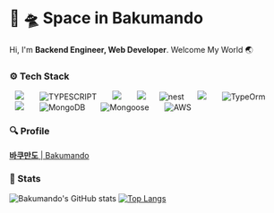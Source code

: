 # 🚀 🛸 Space in Bakumando 
Hi, I'm **Backend Engineer, Web Developer**. Welcome My World 🌏

### ⚙️ Tech Stack 

<p>
  <img src="http://img.shields.io/badge/-Javascript-F7DF1E?style=for-the-badge&logo=Javascript&logoColor=black"
       style="height: auto; margin-left: 10px; margin-right: 10px;"/>&nbsp
  <img src="https://img.shields.io/badge/-TYPESCRIPT-blue?style=for-the-badge&logo=typescript&logoColor=black" alt="TYPESCRIPT"
       style="height: auto; margin-left: 10px; margin-right: 10px;"/>&nbsp
  <img src="http://img.shields.io/badge/-Node.js-green?style=for-the-badge&logo=Node.js&logoColor=white"
       style="height: auto; margin-left: 10px; margin-right: 10px;"/>&nbsp 
  <img src="http://img.shields.io/badge/-Express.js-339933?style=for-the-badge&logo=Express&logoColor=white"
       style="height: auto; margin-left: 10px; margin-right: 10px;"/>
  <img src="https://img.shields.io/badge/-NEST.JS-FF0055?style=for-the-badge&logo=nestjs" alt="nest"
       style="height: auto; margin-left: 10px; margin-right: 10px;"/>
  <img src="http://img.shields.io/badge/-Sequelize-00AFEE?style=for-the-badge&logo=Sequelize&logoColor=white"
       style="height: auto; margin-left: 10px; margin-right: 10px;"/>&nbsp
  <img src="https://img.shields.io/badge/-TYPEORM-red?style=for-the-badge&logo=orm" alt="TypeOrm"
       style="height: auto; margin-left: 10px; margin-right: 10px;"/>&nbsp
  <img src="http://img.shields.io/badge/-MySQL-4479A1?style=for-the-badge&logo=MySQL&logoColor=white"
       style="height: auto; margin-left: 10px; margin-right: 10px;"/>&nbsp
  <img src="https://img.shields.io/badge/-MongoDB-54b404?style=for-the-badge&logo=mongodb&logoColor=black" alt="MongoDB"
       style="height: auto; margin-left: 10px; margin-right: 10px;"/>&nbsp
  <img src="https://img.shields.io/badge/-MONGOOSE-a52a2a?style=for-the-badge&logo=mongodb&logoColor=black" alt="Mongoose"
       style="height: auto; margin-left: 10px; margin-right: 10px;"/>&nbsp
  <img src="https://img.shields.io/badge/-AWS-FF9900?style=for-the-badge&logo=amazonaws" alt="AWS"
       style="height: auto; margin-left: 10px; margin-right: 10px;"/>&nbsp
  
</p>

### 🔍 Profile 

[**바쿠만도** | Bakumando](https://www.notion.so/Bakumando-8578fdfa39544d108d276c6e5cad7e9d)

### 🕋 Stats 

![Bakumando's GitHub stats](https://github-readme-stats.vercel.app/api?username=pinion7&count_private=true&show_icons=true&theme=ayu-mirage&icon_color=78D9F8)
[![Top Langs](https://github-readme-stats.vercel.app/api/top-langs/?username=pinion7&layout=compact&theme=ayu-mirage&langs_count=10)](https://github.com/anuraghazra/github-readme-stats)

